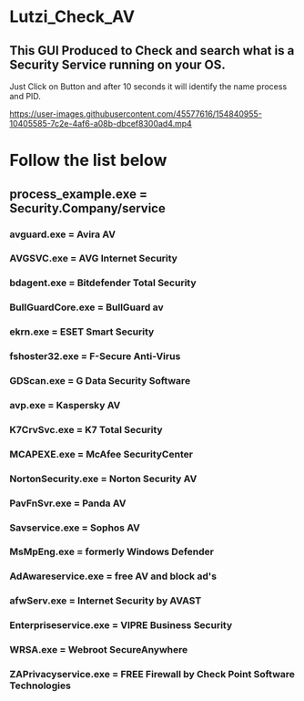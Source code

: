 # Lutzi_Check_AV
## This GUI Produced to Check and search what is a Security Service running on your OS.

Just Click on Button and after 10 seconds it will identify the name process and PID.


https://user-images.githubusercontent.com/45577616/154840955-10405585-7c2e-4af6-a08b-dbcef8300ad4.mp4


# Follow the list below
## process_example.exe = Security.Company/service

### avguard.exe = Avira AV
### AVGSVC.exe = AVG Internet Security
### bdagent.exe = Bitdefender Total Security
### BullGuardCore.exe = BullGuard av
### ekrn.exe = ESET Smart Security
### fshoster32.exe = F-Secure Anti-Virus
### GDScan.exe = G Data Security Software
### avp.exe = Kaspersky AV
### K7CrvSvc.exe = K7 Total Security
### MCAPEXE.exe = McAfee SecurityCenter
### NortonSecurity.exe = Norton Security AV
### PavFnSvr.exe = Panda AV
### Savservice.exe = Sophos AV
### MsMpEng.exe = formerly Windows Defender
### AdAwareservice.exe = free AV and block ad's
### afwServ.exe = Internet Security by AVAST
### Enterpriseservice.exe = VIPRE Business Security
### WRSA.exe = Webroot SecureAnywhere
### ZAPrivacyservice.exe = FREE Firewall by Check Point Software Technologies
